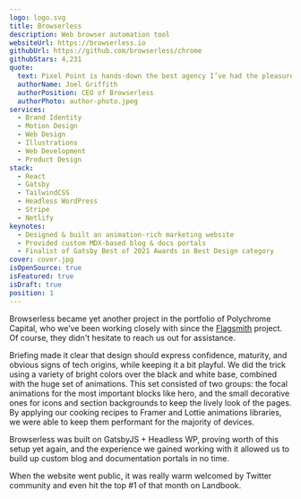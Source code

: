 ```yaml
---
logo: logo.svg
title: Browserless
description: Web browser automation tool
websiteUrl: https://browserless.io
githubUrl: https://github.com/browserless/chrome
githubStars: 4,231
quote:
  text: Pixel Point is hands-down the best agency I’ve had the pleasure of working with. Their knowledge of best practices, technologies and web performance are comprehensive. I wouldn’t hesitate to say that they are a key component in what differentiates browserless.io from our competitors.
  authorName: Joel Griffith
  authorPosition: CEO of Browserless
  authorPhoto: author-photo.jpeg
services:
  - Brand Identity
  - Motion Design
  - Web Design
  - Illustrations
  - Web Development
  - Product Design
stack:
  - React
  - Gatsby
  - TailwindCSS
  - Headless WordPress
  - Stripe
  - Netlify
keynotes:
  - Designed & built an animation-rich marketing website
  - Provided custom MDX-based blog & docs portals
  - Finalist of Gatsby Best of 2021 Awards in Best Design category
cover: cover.jpg
isOpenSource: true
isFeatured: true
isDraft: true
position: 1
---
```


Browserless became yet another project in the portfolio of Polychrome Capital, who we’ve been working closely with since the [Flagsmith](/case-studies/flagsmith) project. Of course, they didn't hesitate to reach us out for assistance.

Briefing made it clear that design should express confidence, maturity, and obvious signs of tech origins, while keeping it a bit playful. We did the trick using a variety of bright colors over the black and white base, combined with the huge set of animations. This set consisted of two groups: the focal animations for the most important blocks like hero, and the small decorative ones for icons and section backgrounds to keep the lively look of the pages. By applying our cooking recipes to Framer and Lottie animations libraries, we were able to keep them performant for the majority of devices.

Browserless was built on GatsbyJS + Headless WP, proving worth of this setup yet again, and the experience we gained working with it allowed us to build up custom blog and documentation portals in no time.

When the website went public, it was really warm welcomed by Twitter community and even hit the top #1 of that month on Landbook.
